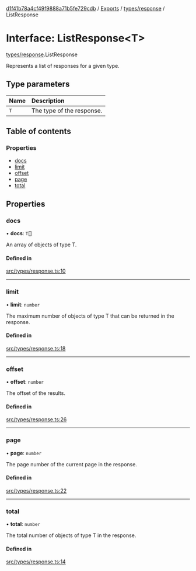 [d1f41b78a4cf49f9888a71b5fe729cdb](../README.md) / [Exports](../modules.md) / [types/response](../modules/types_response.md) / ListResponse

# Interface: ListResponse<T\>

[types/response](../modules/types_response.md).ListResponse

Represents a list of responses for a given type.

## Type parameters

| Name | Description |
| :------ | :------ |
| `T` | The type of the response. |

## Table of contents

### Properties

- [docs](types_response.ListResponse.md#docs)
- [limit](types_response.ListResponse.md#limit)
- [offset](types_response.ListResponse.md#offset)
- [page](types_response.ListResponse.md#page)
- [total](types_response.ListResponse.md#total)

## Properties

### docs

• **docs**: `T`[]

An array of objects of type T.

#### Defined in

[src/types/response.ts:10](https://github.com/hatchways-community/d1f41b78a4cf49f9888a71b5fe729cdb/blob/90d5095/src/types/response.ts#L10)

___

### limit

• **limit**: `number`

The maximum number of objects of type T that can be returned in the response.

#### Defined in

[src/types/response.ts:18](https://github.com/hatchways-community/d1f41b78a4cf49f9888a71b5fe729cdb/blob/90d5095/src/types/response.ts#L18)

___

### offset

• **offset**: `number`

The offset of the results.

#### Defined in

[src/types/response.ts:26](https://github.com/hatchways-community/d1f41b78a4cf49f9888a71b5fe729cdb/blob/90d5095/src/types/response.ts#L26)

___

### page

• **page**: `number`

The page number of the current page in the response.

#### Defined in

[src/types/response.ts:22](https://github.com/hatchways-community/d1f41b78a4cf49f9888a71b5fe729cdb/blob/90d5095/src/types/response.ts#L22)

___

### total

• **total**: `number`

The total number of objects of type T in the response.

#### Defined in

[src/types/response.ts:14](https://github.com/hatchways-community/d1f41b78a4cf49f9888a71b5fe729cdb/blob/90d5095/src/types/response.ts#L14)
